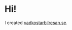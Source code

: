 <h1>
  Hi!
</h1>
<p>
  I created <a href="https://vadkostarbilresan.se" target="_blank">vadkostarbilresan.se</a>.
</p>
